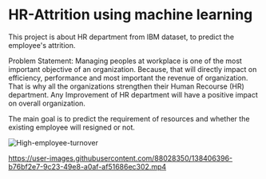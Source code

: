 # HR-Attrition using machine learning
This project is about HR department from IBM dataset, to predict the employee's attrition.

Problem Statement:
Managing peoples at workplace is one of the most important objective of an organization. Because, that will directly impact on efficiency, performance and most important the revenue of organization. That is why all the organizations strengthen their Human Recourse (HR) department. Any Improvement of HR department will have a positive impact on overall organization. 

The main goal is to predict the requirement of resources and whether the existing employee will resigned or not.

![High-employee-turnover](https://user-images.githubusercontent.com/88028350/141747011-645be726-2ba7-44e5-ae06-6e252559c354.jpg)

https://user-images.githubusercontent.com/88028350/138406396-b76bf2e7-9c23-49e8-a0af-af51686ec302.mp4


